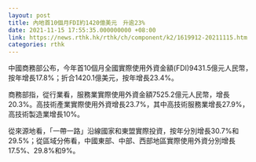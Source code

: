 ```yaml
---
layout: post
title: 內地首10個月FDI約1420億美元　升逾23%
date: 2021-11-15 17:55:35.000000000 +08:00
link: https://news.rthk.hk/rthk/ch/component/k2/1619912-20211115.htm
categories: rthk
---
```


中國商務部公布，今年首10個月全國實際使用外資金額(FDI)9431.5億元人民幣，按年增長17.8%；折合1420.1億美元，按年增長23.4%。

商務部指，從行業看，服務業實際使用外資金額7525.2億元人民幣，增長20.3%。高技術產業實際使用外資增長23.7%，其中高技術服務業增長27.9%，高技術製造業增長10%。

從來源地看，「一帶一路」沿線國家和東盟實際投資，按年分別增長30.7%和29.5%；從區域分佈看，中國東部、中部、西部地區實際使用外資分別增長17.5%、29.8%和9%。
